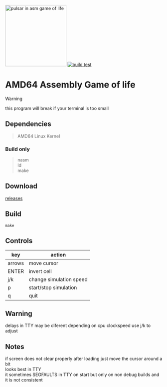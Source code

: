 <img src="https://git.pupes.org/repo-avatars/e4ede9d30f070c9e191eace5a88dcaa40434b9cadf60204122fab5a83aec9a9f" alt="pulsar in asm game of life" width="196"></img>
[![build test](https://git.pupes.org/PoliEcho/asm-game-of-life/actions/workflows/build_test.yaml/badge.svg)](https://git.pupes.org/PoliEcho/asm-game-of-life/actions?workflow=build_test.yaml)
# AMD64 Assembly Game of life

> [!WARNING]  
> this program will break if your terminal is too small

## Dependencies  
> AMD64 Linux Kernel  
### Build only  
> nasm  
> ld  
> make  

## Download
[releases](https://git.pupes.org/PoliEcho/asm-game-of-life/releases)

## Build  
```shell
make
```

## Controls
| key    | action                  |
|--------|-------------------------|
| arrows | move cursor             |
| ENTER  | invert cell             |
| j/k    | change simulation speed |
| p      | start/stop simulation   |
| q      | quit                    |


## Warning  
delays in TTY may be diferent depending on cpu clockspeed use j/k to adjust

## Notes  
if screen does not clear properly after loading just move the cursor around a bit  
looks best in TTY  
it sometimes SEGFAULTS in TTY on start but only on non debug builds and it is not consistent